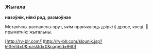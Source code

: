 ### Жыгала
**назоўнік, ніякі род, размоўнае**

Металічны распалены прут, якім прапякаюць дзіркі ў дрэве, косці. || прыметнік: жыгальны.

<a rel="author">[http://rv-blr.com/](http://rv-blr.com/slounik.jsp?letterId=0&maskId=0&pageId=960)</a>
